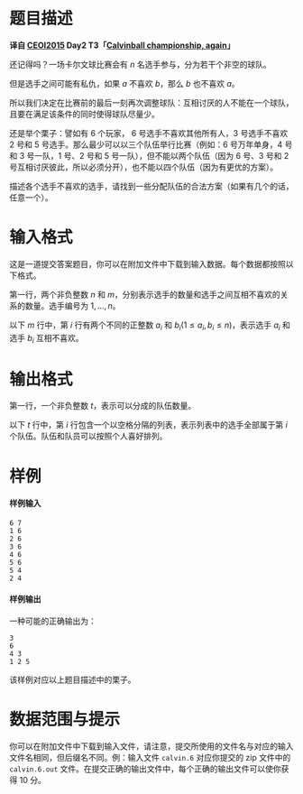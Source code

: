 
# 题目描述

 **译自 [CEOI2015](https://ceoi2015.fi.muni.cz/tasks.php) Day2 T3「[Calvinball championship, again](https://ceoi2015.fi.muni.cz/day2/eng/day2task3-eng.pdf)」**

还记得吗？一场卡尔文球比赛会有 $n$ 名选手参与，分为若干个非空的球队。

但是选手之间可能有私仇，如果 $a$ 不喜欢 $b$，那么 $b$ 也不喜欢 $a$。

所以我们决定在比赛前的最后一刻再次调整球队：互相讨厌的人不能在一个球队，且要在满足该条件的同时使得球队尽量少。

还是举个栗子：譬如有 6 个玩家， 6 号选手不喜欢其他所有人，3 号选手不喜欢 2 号和 5 号选手。那么最少可以以三个队伍举行比赛（例如：6 号万年单身，4 号和 3 号一队，1 号、2 号和 5 号一队），但不能以两个队伍（因为 6 号、3 号和 2 号互相讨厌彼此，所以必须分开），也不能以四个队伍（因为有更优的方案）。

描述各个选手不喜欢的选手，请找到一些分配队伍的合法方案（如果有几个的话，任意一个）。

# 输入格式

这是一道提交答案题目，你可以在附加文件中下载到输入数据。每个数据都按照以下格式。

第一行，两个非负整数 $n$ 和 $m$，分别表示选手的数量和选手之间互相不喜欢的关系的数量。选手编号为 $1,\dots,n$。

以下 $m$ 行中，第 $i$ 行有两个不同的正整数 $a_i$ 和 $b_i(1 \leq a_i,b_i \leq n)$，表示选手 $a_i$ 和选手 $b_i$ 互相不喜欢。

# 输出格式

第一行，一个非负整数 $t$，表示可以分成的队伍数量。

以下 $t$ 行中，第 $i$ 行包含一个以空格分隔的列表，表示列表中的选手全部属于第 $i$ 个队伍。队伍和队员可以按照个人喜好排列。

# 样例

#### 样例输入
```plain
6 7
1 6
2 6
3 6
4 6
5 6
5 4
2 4
```
#### 样例输出
一种可能的正确输出为：
```plain
3
6
4 3
1 2 5
```
该样例对应以上题目描述中的栗子。

# 数据范围与提示

你可以在附加文件中下载到输入文件，请注意，提交所使用的文件名与对应的输入文件名相同，但后缀名不同。例：输入文件 `calvin.6` 对应你提交的 zip 文件中的 `calvin.6.out` 文件。在提交正确的输出文件中，每个正确的输出文件可以使你获得 10 分。

